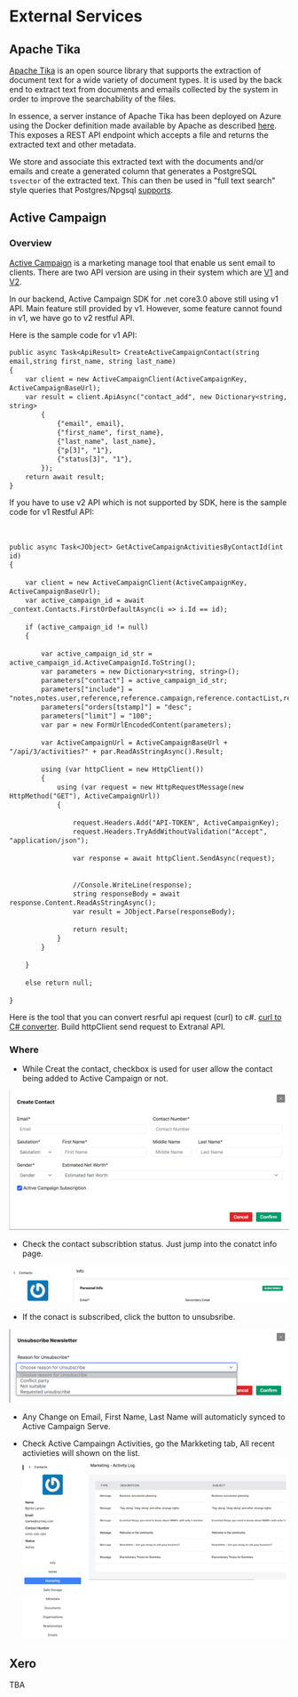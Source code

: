 # External Services

## Apache Tika

[Apache Tika](https://tika.apache.org/) is an open source library that supports the extraction of document text for a wide variety of document types. It is used by the back end to extract text from documents and emails collected by the system in order to improve the searchability of the files.

In essence, a server instance of Apache Tika has been deployed on Azure using the Docker definition made available by Apache as described [here](https://hub.docker.com/r/apache/tika). This exposes a REST API endpoint which accepts a file and returns the extracted text and other metadata.

We store and associate this extracted text with the documents and/or emails and create a generated column that generates a PostgreSQL `tsvector` of the extracted text. This can then be used in "full text search" style queries that Postgres/Npgsql [supports](https://www.npgsql.org/efcore/mapping/full-text-search.html).

## Active Campaign

### Overview

[Active Campaign](https://www.activecampaign.com/au/) is a marketing manage tool that enable us sent email to clients.
There are two API version are using in their system which are [V1](https://www.activecampaign.com/api/overview.php?err=2) and [V2](https://developers.activecampaign.com/reference#http-methods). 

In our backend, Active Campaign SDK for .net core3.0 above still using v1 API. Main feature still provided by v1. However, some feature cannot found in v1, we have go to v2 restful API. 

Here is the sample code for v1 API: 

```
public async Task<ApiResult> CreateActiveCampaignContact(string email,string first_name, string last_name)
{
    var client = new ActiveCampaignClient(ActiveCampaignKey, ActiveCampaignBaseUrl);
    var result = client.ApiAsync("contact_add", new Dictionary<string, string>
        {
            {"email", email},
            {"first_name", first_name},
            {"last_name", last_name},
            {"p[3]", "1"},
            {"status[3]", "1"},
        });
    return await result;
}

```


If you have to use v2 API which is not supported by SDK, here is the sample code for v1 Restful API:

```


public async Task<JObject> GetActiveCampaignActivitiesByContactId(int id)
{

    var client = new ActiveCampaignClient(ActiveCampaignKey, ActiveCampaignBaseUrl);
    var active_campaign_id = await _context.Contacts.FirstOrDefaultAsync(i => i.Id == id);

    if (active_campaign_id != null)
    {

        var active_campaign_id_str = active_campaign_id.ActiveCampaignId.ToString();
        var parameters = new Dictionary<string, string>();
        parameters["contact"] = active_campaign_id_str;
        parameters["include"] = "notes,notes.user,reference,reference.campaign,reference.contactList,reference.contactList.list,reference.link,reference.list,reference.log,reference.log.campaign,reference.log.contact,reference.log.message.name,reference.message.name,reference.note";
        parameters["orders[tstamp]"] = "desc";
        parameters["limit"] = "100";
        var par = new FormUrlEncodedContent(parameters);

        var ActiveCampaignUrl = ActiveCampaignBaseUrl + "/api/3/activities?" + par.ReadAsStringAsync().Result;

        using (var httpClient = new HttpClient())
        {
            using (var request = new HttpRequestMessage(new HttpMethod("GET"), ActiveCampaignUrl))
            {

                request.Headers.Add("API-TOKEN", ActiveCampaignKey);
                request.Headers.TryAddWithoutValidation("Accept", "application/json");

                var response = await httpClient.SendAsync(request);


                //Console.WriteLine(response);
                string responseBody = await response.Content.ReadAsStringAsync();
                var result = JObject.Parse(responseBody);

                return result;
            }
        }

    }

    else return null;

}

```

Here is the tool that you can convert resrful api request (curl) to c#. [curl to C# converter](https://curl.olsh.me/). Build httpClient send request to Extranal API.


### Where

- While Creat the contact, checkbox is used for user allow the contact being added to Active Campaign or not. 

![Create Contact](../imgs/create_contact_v1.png)

- Check the contact subscribtion status. Just jump into the conatct info page.

![Active Campaign Status](../imgs/contact_active_campaingn_status.png)

- If the conact is subscribed, click the button to unsubsribe.

![Unsbuscribe](../imgs/contact_active_campaign_unsubscribe.png)

- Any Change on Email, First Name, Last Name will automaticly synced to Active Campaign Serve.

- Check Active Campaingn Activities, go the Markketing tab, All recent activieties will shown on the list.
![Active Campaingn Activities](../imgs/contact_active_campaign_marketing.png)


## Xero

TBA

